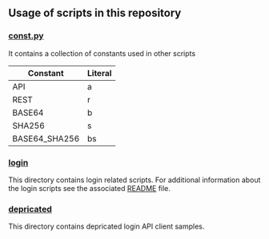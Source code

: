## Usage of scripts in this repository

### [const.py](./const.py)

It contains a collection of constants used in other scripts

| Constant      | Literal |
| --------      | ------- |
| API           | a       |
| REST          | r       |
| BASE64        | b       | 
| SHA256        | s       |
| BASE64_SHA256 | bs      | 

### [login](./login/)

This directory contains login related scripts. For additional information about the login scripts see the associated [README](./login/README.md) file.

### [depricated](./depricated/)

This directory contains depricated login API client samples.
